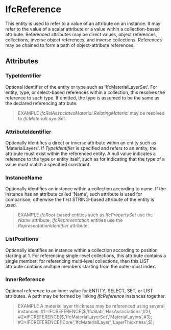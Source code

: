 # IfcReference

This entity is used to refer to a value of an attribute on an instance. It may refer to the value of a scalar attribute or a value within a collection-based attribute. Referenced attributes may be direct values, object references, collections, inverse object references, and inverse collections. References may be chained to form a path of object-attribute references.

## Attributes

### TypeIdentifier
Optional identifier of the entity or type such as 'IfcMaterialLayerSet'. For entity, type, or select-based references within a collection, this resolves the reference to such type.
If omitted, the type is assumed to be the same as the declared referencing attribute.

> EXAMPLE  _IfcRelAssociatesMaterial_._RelatingMaterial_ may be resolved to _IfcMaterialLayerSet_.

### AttributeIdentifier
Optionally identifies a direct or inverse attribute within an entity such as 'MaterialLayers'.
If _TypeIdentifier_ is specified and refers to an entity, the attribute must exist within the referenced entity.
A null value indicates a reference to the type or entity itself, such as for indicating that the type of a value must match a specified constraint.

### InstanceName
Optionally identifies an instance within a collection according to name.  If the instance has an attribute called 'Name', such attribute is used for comparison; otherwise the first STRING-based attribute of the entity is used.

> EXAMPLE  _IfcRoot_-based entities such as _IfcPropertySet_ use the _Name_ attribute; _IfcRepresentation_ entities use the _RepresentationIdentifier_ attribute.

### ListPositions
Optionally identifies an instance within a collection according to position starting at 1.  For referencing single-level collections, this attribute contains a single member; for referencing multi-level collections, then this LIST attribute contains multiple members starting from the outer-most index.

### InnerReference
Optional reference to an inner value for ENTITY, SELECT, SET, or LIST attributes.
A path may be formed by linking _IfcReference_ instances together.
> EXAMPLE  A material layer thickness may be referenced using several instances: #1=IFCREFERENCE($,'IfcSlab','HasAssociations',#2); #2=IFCREFERENCE($,'IfcMaterialLayerSet','MaterialLayers',#3); #3=IFCREFERENCE('Core','IfcMaterialLayer','LayerThickness',$);
